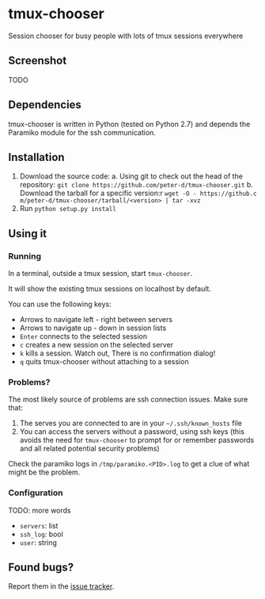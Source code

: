 tmux-chooser
============

Session chooser for busy people with lots of tmux sessions everywhere

Screenshot
----------

TODO

Dependencies
------------

tmux-chooser is written in Python (tested on Python 2.7) and depends the
Paramiko module for the ssh communication.

Installation
------------

 1. Download the source code:
    a. Using git to check out the head of the repository:
       `git clone https://github.com/peter-d/tmux-chooser.git`
    b. Download the tarball for a specific version:r
       `wget -O - https://github.c m/peter-d/tmux-chooser/tarball/<version> | tar -xvz`
 2. Run `python setup.py install`

Using it
--------

### Running ###

In a terminal, outside a tmux session, start `tmux-chooser`.

It will show the existing tmux sessions on localhost by default.

You can use the following keys:
 * Arrows to navigate left - right between servers
 * Arrows to navigate up - down in session lists
 * `Enter` connects to the selected session
 * `c` creates a new session on the selected server
 * `k` kills a session. Watch out, There is no confirmation dialog!
 * `q` quits tmux-chooser without attaching to a session

### Problems? ###

The most likely source of problems are ssh connection issues. Make sure that:
 1. The serves you are connected to are in your `~/.ssh/known_hosts` file
 2. You can access the servers without a password, using ssh keys (this avoids
    the need for `tmux-chooser` to prompt for or remember passwords and all
    related potential security problems)

Check the paramiko logs in `/tmp/paramiko.<PID>.log` to get a clue of what
might be the problem.

### Configuration ###

TODO: more words

 * `servers`: list
 * `ssh_log`: bool
 * `user`: string

Found bugs?
-----------

Report them in the [issue tracker](https://github.com/peter-d/tmux-chooser/issues).
